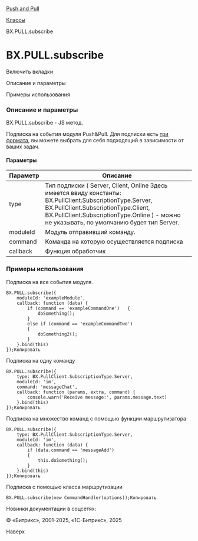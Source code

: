 [Push and Pull](/api_help/push_pull/index.php)

[Классы](/api_help/push_pull/classes/index.php)

BX.PULL.subscribe

BX.PULL.subscribe
=================

Включить вкладки

Описание и параметры

Примеры использования

### Описание и параметры

BX.PULL.subscribe - JS метод.

Подписка на события модуля Push&Pull. Для подписки есть [три формата](https://dev.1c-bitrix.ru/learning/course/index.php?COURSE_ID=43&LESSON_ID=12173&LESSON_PATH=3913.4776.5413.12173), вы можете выбрать для себя подходящий в зависимости от ваших задач.

#### Параметры

| Параметр | Описание |
| --- | --- |
| type | Тип подписки ( Server, Client, Online    Здесь имеется ввиду константы:  BX.PullClient.SubscriptionType.Server,  BX.PullClient.SubscriptionType.Client,   BX.PullClient.SubscriptionType.Online ) - можно не указывать, по умолчанию будет тип Server. |
| moduleId | Модуль отправивший команду. |
| command | Команда на которую осуществляется подписка |
| callback | Функция обработчик |

### Примеры использования

Подписка на все события модуля.

```
BX.PULL.subscribe({
	moduleId: 'exampleModule',
	callback: function (data) {
		if (command == 'exampleCommandOne')   {
			doSomething();
		}
		else if (command == 'exampleCommandTwo')
		{
			doSomething2();
		}
	}.bind(this)
});Копировать
```

Подписка на одну команду

```
BX.PULL.subscribe({
	type: BX.PullClient.SubscriptionType.Server,
	moduleId: 'im',
	command: 'messageChat',
	callback: function (params, extra, command) {
		console.warn('Receive message:', params.message.text)
	}.bind(this)
});Копировать
```

Подписка на множество команд с помощью функции маршрутизатора

```
BX.PULL.subscribe({
	type: BX.PullClient.SubscriptionType.Server,
	moduleId: 'im',
	callback: function (data) {
		if (data.command == 'messageAdd')
		{
			this.doSomething();
		}
	}.bind(this)
});Копировать
```

Подписка с помощью класса маршрутизации

```
BX.PULL.subscribe(new CommandHandler(options));Копировать
```

Новинки документации в соцсетях:

© «Битрикс», 2001-2025, «1С-Битрикс», 2025

Наверх